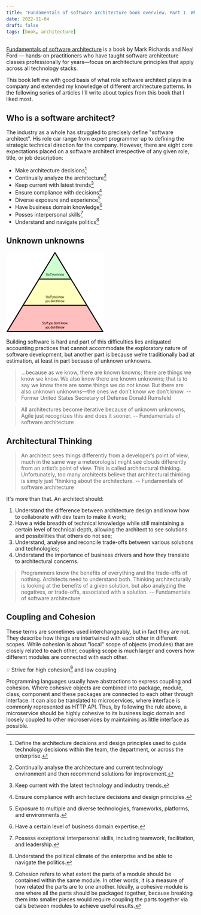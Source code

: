 ```yaml
---
title: "Fundamentals of software architecture book overview. Part 1. Who is an Architect?"
date: 2022-11-04
draft: false
tags: [book, architecture]
---
```

[Fundamentals of software architecture](https://www.amazon.com/Fundamentals-Software-Architecture-Comprehensive-Characteristics/dp/1492043451) is a book by Mark Richards and Neal Ford — hands-on practitioners who have taught software architecture classes professionally for years—focus on architecture principles that apply across all technology stacks.

This book left me with good basis of what role software architect plays in a company and extended my knowledge of different architecture patterns. In the following series of articles I'll write about topics from this book that I liked most.

## Who is a software architect?
The industry as a whole has struggled to precisely define "software architect". His role car range from expert programmer up to defining the strategic technical direction for the company. However, there are eight core expectations placed on a software architect irrespective of any given role, title, or job description:
* Make architecture decisions[^1]
* Continually analyze the architecture[^2]
* Keep current with latest trends[^3]
* Ensure compliance with decisions[^4]
* Diverse exposure and experience[^5]
* Have business domain knowledge[^6]
* Posses interpersonal skills[^7]
* Understand and navigate politics[^8]
## Unknown unknowns
![knowledge pyramid](images/unknowns.png)

Building software is hard and part of this difficulties lies antiquated accounting practices that cannot accommodate the exploratory nature of software development, but another part is because we’re traditionally bad at estimation, at least in part because of unknown unknowns.
>…because as we know, there are known knowns; there are things we know we know. We also know there are known unknowns; that is to say we know there are some things we do not know. But there are also unknown unknowns—the ones we don’t know we don’t know.
	-- Former United States Secretary of Defense Donald Rumsfeld

>All architectures become iterative because of unknown unknowns, Agile just recognizes this and does it sooner.
>	-- Fundamentals of software architecture
## Architectural Thinking
> An architect sees things differently from a developer’s point of view, much in the same way a meteorologist might see clouds differently from an artist’s point of view. This is called architectural thinking. Unfortunately, too many architects believe that architectural thinking is simply just “thinking about the architecture.
> -- Fundamentals of software architecture

It's more than that. An architect should:
1. Understand the difference between architecture design and know how to collaborate with dev team to make it work;
2. Have a wide breadth of technical knowledge while still maintaining a certain level of technical depth, allowing the architect to see solutions and possibilities that others do not see;
3. Understand, analyse and reconcile trade-offs between various solutions and technologies;
4. Understand the importance of business drivers and how they translate to architectural concerns.
>Programmers know the benefits of everything and the trade-offs of nothing. Architects need to understand both. Thinking architecturally is looking at the benefits of a given solution, but also analyzing the negatives, or trade-offs, associated with a solution.
>	-- Fundamentals of software architecture
## Coupling and Cohesion
These terms are sometimes used interchangeably, but in fact they are not. They describe how things are intertwined with each other in different scopes. While cohesion is about "local" scope of objects (modules) that are closely related to each other, coupling scope is much larger and covers how different modules are connected with each other.

💡 Strive for high cohesion[^9] and low coupling

Programming languages usually have abstractions to express coupling and cohesion. Where cohesive objects are combined into package, module, class, component and these packages are connected to each other through interface.
It can also be translated to microservices, where interface is commonly represented as HTTP API. Thus, by following the rule above, a microservice should be highly cohesive to its business logic domain and loosely coupled to other microservices by maintaining as little interface as possible.

[^1]: Define the architecture decisions and design principles used to guide technology decisions within the team, the department, or across the enterprise.
[^2]:Continually analyse the architecture and current technology environment and then recommend solutions for improvement.
[^3]:Keep current with the latest technology and industry trends.
[^4]:Ensure compliance with architecture decisions and design principles.
[^5]:Exposure to multiple and diverse technologies, frameworks, platforms, and environments.
[^6]:Have a certain level of business domain expertise.
[^7]:Possess exceptional interpersonal skills, including teamwork, facilitation, and leadership.
[^8]:Understand the political climate of the enterprise and be able to navigate the politics.
[^9]:Cohesion refers to what extent the parts of a module should be contained within the same module. In other words, it is a measure of how related the parts are to one another. Ideally, a cohesive module is one where all the parts should be packaged together, because breaking them into smaller pieces would require coupling the parts together via calls between modules to achieve useful results.
